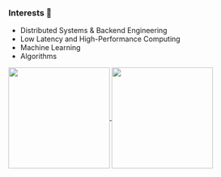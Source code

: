<h3>Interests 🔎</h3>

- Distributed Systems & Backend Engineering 
- Low Latency and High-Performance Computing
- Machine Learning
- Algorithms

<a href="https://github.com/prashundey/convoychat">
  <img height=200 align="center" src="https://github-readme-stats-prashun-deys-projects.vercel.app/api/top-langs/?username=prashundey&size_weight=0.4&count_weight=0.6&langs_count=8&hide=typescript,javascript,html,css&hide_progress=true&card_width=350&theme=buefy" />
</a>
<a href="https://github.com/prashundey/github-readme-stats">
  <img height=200 align="center" src="https://github-readme-stats-prashun-deys-projects.vercel.app/api?username=prashundey&hide=stars,prs&rank_icon=github&show_icons=true&card_width=350&theme=aura" />
</a>
